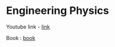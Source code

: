 # Engineering Physics 

Youtube link - [link]

Book : [book]

[link]: https://youtube.com/playlist?list=PL-JvKqQx2Atc-7gw0SglqTajukZhc6Azu

[book]: https://amityedu96491-my.sharepoint.com/:b:/g/personal/krishna_yadav6_s_amity_edu/EbndzmoEWMpKhwfSklrPpjUBOeWjxlCdhB3Ix611ijCkRw?e=9OSMwY
